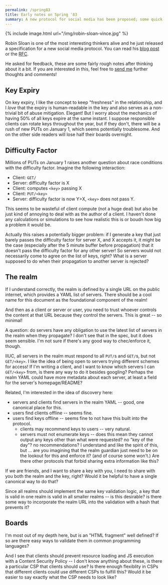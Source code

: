 ```yaml
---
permalink: /spring83
title: Early notes on Spring '83
summary: A new protocol for social media has been proposed; some quick technical feedback.
---
```


{% include image.html url="/img/robin-sloan-vince.jpg" %}


Robin Sloan is one of the most interesting thinkers alive and he just released a specification for a new social media protocol. You can read his [blog post](https://www.robinsloan.com/lab/specifying-spring-83/) or the [RFC](https://github.com/robinsloan/spring-83-spec/blob/main/draft-20220609.md).

He asked for feedback, these are some fairly rough notes after thinking about it a bit. If you are interested in this, feel free to [send me]({{site.baseurl}}#contact-me) further thoughts and comments!

## Key Expiry
On key expiry, I like the concept to keep "freshness" in the relationship, and I *love* that the expiry is human-readable in the key and also serves as a non-trivial bit of abuse mitigation. Elegant! But I worry about the mechanics of having 50% of all keys expire at the same instant. I suppose responsible clients can rotate keys throughout the year, but if they don't, there will be a rush of new PUTs on January 1, which seems potentially troublesome. And on the other side readers will lose half their boards overnight.

## Difficulty Factor
Millions of PUTs on January 1 raises another question about race conditions with the difficulty factor. Imagine the following interaction:
* Client: `GET/`
* Server: difficulty factor is X
* Client: computes `<key>` passing X
* Client: `PUT/<key>`
* Server: difficulty factor is now Y>X, `<key>` does not pass Y.

This seems to be wasteful of client compute (not a huge deal) but also be just kind of annoying to deal with as the author of a client. I haven't done any calculations or simulations to see how realistic this is or boudn how big a problem it would be. 

Actually this raises a potentially bigger problem: if I generate a key that just barely passes the difficulty factor for server X, and X accepts it, it might be the case (especially after the 5 minute buffer before propagation) that it doesn't pass the difficulty factor for any other server! So servers would not necessarily come to agree on the list of keys, right? What is a server supposed to do when their propagation to another server is rejected?

## The realm
If I understand correctly, the realm is defined by a single URL on the public internet, which provides a YAML list of servers. There should be a cool name for this document as the foundational component of the realm! 

And then as a client or server or user, you need to trust whoever controls the content at that URL because they control the servers. This is great -- so minimal!

A question: do servers have any obligation to use the latest list of servers in the realm when they propagate? I don't see that in the spec, but it does seem sensible. I'm not sure if there's any good way to chec/enforce it, though.

IIUC, all servers in the realm must respond to all `PUT/`s and `GET/`s, but not `GET/<key>`. I like the idea of being open to servers trying different schemes for access! If I'm writing a client, and I want to know which servers I can `GET/<key>` from, is there any way to do it besides googling? Perhaps the realm YAML could have more metadata about each server, at least a field for the server's homepage/README?

Related, I'm interested in the idea of discovery here:
* servers and clients find servers in the realm YAML -- good, one canonical place for this.
* users find clients offline -- seems fine.
* users find keys offline -- seems fine to not have this built into the protocol.
	* clients may recommend keys to users -- very natural.
	* servers must not enumerate keys -- does this mean they cannot output any keys other than what were requested? no "key of the day"? no recommendations? I understand and like the spirit of this, but ... are you imagining that the realm guardian just need to be on the lookout for this and enforce it? (and of course some won't.) Are there other protocols that forbid sharing extra information like this? 

If we are friends, and I want to share a key with you, I need to share with you both the realm and the key, right? Would it be helpful to have a single canonical way to do that?

Since all realms should implement the same key validation logic, a key that is valid in one realm is valid in all smaller realms -- is this desirable? is there some way to incorporate the realm URL into the validation with a hash that prevents it?

## Boards
I'm most out of my depth here, but is an "HTML fragment" well defined? If so are there easy ways to validate them in common programming languages? 

And I see that clients should prevent resource loading and JS execution with a Content Security Policy -- I don't know anything about these, is there a particular CSP that clients should use? Is there enough flexiblity in CSPs that different clients could use different CSPs to fulfill this? Would it be easier to say exactly what the CSP needs to look like?
